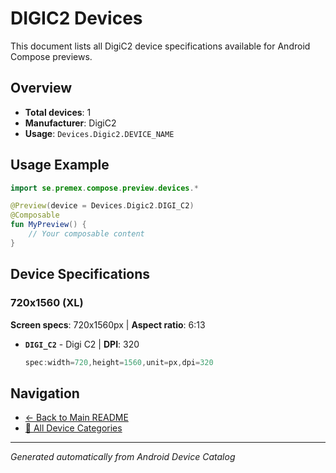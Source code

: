 # DIGIC2 Devices

This document lists all DigiC2 device specifications available for Android Compose previews.

## Overview

- **Total devices**: 1
- **Manufacturer**: DigiC2
- **Usage**: `Devices.Digic2.DEVICE_NAME`

## Usage Example

```kotlin
import se.premex.compose.preview.devices.*

@Preview(device = Devices.Digic2.DIGI_C2)
@Composable
fun MyPreview() {
    // Your composable content
}
```

## Device Specifications

### 720x1560 (XL)

**Screen specs**: 720x1560px | **Aspect ratio**: 6:13

- **`DIGI_C2`** - Digi C2 | **DPI**: 320
  ```kotlin
  spec:width=720,height=1560,unit=px,dpi=320
  ```

## Navigation

- [← Back to Main README](../../README.md)
- [📱 All Device Categories](../README.md)

---
*Generated automatically from Android Device Catalog*
